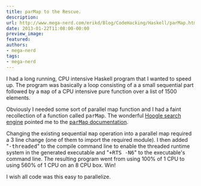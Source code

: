 ```yaml
---
title: parMap to the Rescue.
description:
url: http://www.mega-nerd.com/erikd/Blog/CodeHacking/Haskell/parMap.html
date: 2013-01-22T11:08:00-00:00
preview_image:
featured:
authors:
- mega-nerd
tags:
- mega-nerd
---
```




<p>
I had a long running, CPU intensive Haskell program that I wanted to speed up.
The program was basically a loop consisting of a a small sequential part
followed by a <tt>map</tt> of a CPU intensive pure function over a list of 1500
elements.
</p>

<p>
Obviously I needed some sort of parallel map function and I had a faint
recollection of a function called <tt>parMap</tt>.
The wonderful
	<a href="http://www.haskell.org/hoogle/">
	Hoogle search engine</a>
pointed me to the
	<a href="http://hackage.haskell.org/packages/archive/parallel/latest/doc/html/Control-Parallel-Strategies.html#v:parMap">
	<tt>parMap</tt> documentation</a>.
</p>

<p>
Changing the existing sequential <tt>map</tt> operation into a parallel map
required a 3 line change (one of them to import the required module).
I then added &quot;<tt>-threaded</tt>&quot; to the compile command line to enable the
threaded runtime system in the generated executable and &quot;<tt>+RTS -N6</tt>&quot; to
the executable's command line.
The resulting program went from using 100% of 1 CPU to using 560% of 1 CPU on an
8 CPU box.
Win!
</p>

<p>
I wish all code was this easy to parallelize.
</p>


